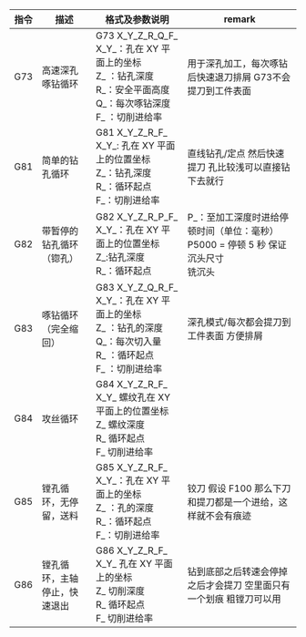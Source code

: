 | 指令  | 描述 | 格式及参数说明 | remark |
| ---- | ---- | ---- | ---- |
| G73 | 高速深孔啄钻循环 | G73 X_Y_Z_R_Q_F_ <br> X_Y_：孔在 XY 平面上的坐标 <br> Z_ ：钻孔深度 <br> R_：安全平面高度 <br> Q_：每次啄钻深度 <br> F_ ：切削进给率 <br> |用于深孔加工，每次啄钻后快速退刀排屑 G73不会提刀到工件表面 |
| G81 | 简单的钻孔循环 | G81 X_Y_Z_R_F_ <br> X_Y_: 孔在 XY 平面上的位置坐标 <br> Z_：钻孔深度 <br> R_：循环起点 <br> F_：切削进给率 <br> |直线钻孔/定点 然后快速提刀 孔比较浅可以直接钻下去就行 |
| G82 | 带暂停的钻孔循环（锪孔） | G82 X_Y_Z_R_P_F_ <br> X_Y_：孔在 XY 平面上的位置坐标 <br> Z_:钻孔深度 <br> R_：循环起点 <br> |P_：至加工深度时进给停顿时间（单位：毫秒）  P5000 = 停顿 5 秒 保证沉头尺寸 <br> 铣沉头 ||
| G83 | 啄钻循环（完全缩回） | G83 X_Y_Z_Q_R_F_ <br> X_Y_：孔在 XY 平面上的坐标 <br> Z_ ：钻孔的深度 <br> Q_：每次切入量 <br> R_ ：循环起点 <br> F_ ：切削进给率 <br> |深孔模式/每次都会提刀到工件表面 方便排屑 |
| G84 | 攻丝循环 | G84 X_Y_Z_R_F_ <br> X_Y_ 螺纹孔在 XY 平面上的位置坐标 <br> Z_ 螺纹深度 <br> R_ 循环起点 <br> F_ 切削进给率 ||
| G85 | 镗孔循环，无停留，送料 | G85 X_Y_Z_R_F_ <br> X_Y_：孔在 XY 平面上的坐标 <br> Z_ ：孔的深度 <br> R_：循环起点 <br> F_：切削进给率 <br> |铰刀 假设 F100 那么下刀和提刀都是一个进给，这样就不会有痕迹 |
| G86 | 镗孔循环，主轴停止，快速退出 | G86 X_Y_Z_R_F_ <br> X_Y_ 孔在 XY 平面上的坐标 <br> Z_ 切削深度 <br> R_ 循环起点 <br> F_ 切削进给率 <br> |钻到底部之后转速会停掉之后才会提刀 空里面只有一个划痕 粗镗刀可以用 |